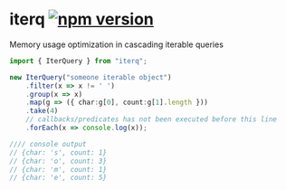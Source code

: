 # iterq [![npm version](https://badge.fury.io/js/iterq.svg)](https://www.npmjs.com/package/iterq)
Memory usage optimization in cascading iterable queries

```ts
import { IterQuery } from "iterq";

new IterQuery("someone iterable object")
    .filter(x => x != ' ')
    .group(x => x)
    .map(g => ({ char:g[0], count:g[1].length }))
    .take(4)
    // callbacks/predicates has not been executed before this line
    .forEach(x => console.log(x));

//// console output
// {char: 's', count: 1}
// {char: 'o', count: 3}
// {char: 'm', count: 1}
// {char: 'e', count: 5}
```
